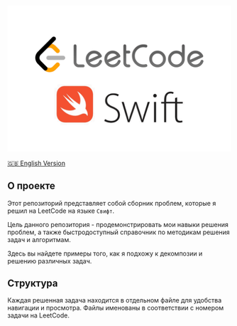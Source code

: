 <img width="1000" src="https://raw.githubusercontent.com/artexhibit/MyLeetcode/main/Resources/logo.png">

[🇬🇧 English Version](./README.md)

## О проекте

Этот репозиторий представляет собой сборник проблем, которые я решил на LeetCode на языке `Свифт`.

Цель данного репозитория - продемонстрировать мои навыки решения проблем, а также быстродоступный справочник по методикам решения задач и алгоритмам.

Здесь вы найдете примеры того, как я подхожу к декомпозии и решению различных задач.

## Структура

Каждая решенная задача находится в отдельном файле для удобства навигации и просмотра. Файлы именованы в соответствии с номером задачи на LeetCode.
